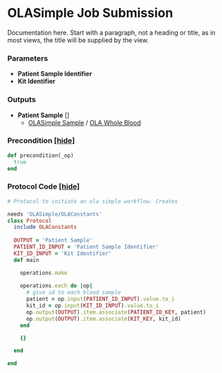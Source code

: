 # OLASimple Job Submission

Documentation here. Start with a paragraph, not a heading or title, as in most views, the title will be supplied by the view.


### Parameters

- **Patient Sample Identifier** 
- **Kit Identifier** 

### Outputs


- **Patient Sample** []  
  - <a href='#' onclick='easy_select("Sample Types", "OLASimple Sample")'>OLASimple Sample</a> / <a href='#' onclick='easy_select("Containers", "OLA Whole Blood")'>OLA Whole Blood</a>

### Precondition <a href='#' id='precondition'>[hide]</a>
```ruby
def precondition(_op)
  true
end
```

### Protocol Code <a href='#' id='protocol'>[hide]</a>
```ruby
# Protocol to initiate an ola simple workflow. Creates 

needs 'OLASimple/OLAConstants'
class Protocol
  include OLAConstants
  
  OUTPUT = 'Patient Sample'
  PATIENT_ID_INPUT = 'Patient Sample Identifier'
  KIT_ID_INPUT = 'Kit Identifier'
  def main

    operations.make
    
    operations.each do |op|
      # give id to each blood sample 
      patient = op.input(PATIENT_ID_INPUT).value.to_i
      kit_id = op.input(KIT_ID_INPUT).value.to_i
      op.output(OUTPUT).item.associate(PATIENT_ID_KEY, patient)
      op.output(OUTPUT).item.associate(KIT_KEY, kit_id)
    end

    {}

  end

end

```
